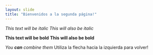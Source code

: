 ```yaml
---
layout: slide
title: "Bienvenidos a la segunda página!"
---
```

*This text will be italic*
_This will also be italic_

**This text will be bold**
__This will also be bold__

_You **can** combine them_
Utiliza la flecha hacia la izquierda para volver!
